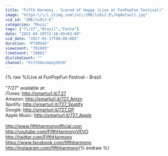 ```yaml
---
title: "Fifth Harmony - Scared of Happy (Live at FunPopFun Festival)"
image: "https:\/\/i.ytimg.com\/vi\/1MEclo9iZ-E\/hqdefault.jpg"
vid_id: "1MEclo9iZ-E"
categories: "Music"
tags: ["7\/27","Brazil","Fanta"]
date: "2022-04-19T13:10:45+03:00"
vid_date: "2017-01-17T08:00:00Z"
duration: "PT3M54S"
viewcount: "791995"
likeCount: "19861"
dislikeCount: ""
channel: "FifthHarmonyVEVO"
---
```

{% raw %}Live at FunPopFun Festival - Brazil<br /><br />&quot;7/27&quot; available at:<br />iTunes: <a rel="nofollow" target="blank" href="http://smarturl.it/7.27">http://smarturl.it/7.27</a><br />Amazon: <a rel="nofollow" target="blank" href="http://smarturl.it/727_Amzn">http://smarturl.it/727_Amzn</a><br />Spotify: <a rel="nofollow" target="blank" href="http://smarturl.it/727_Spotify">http://smarturl.it/727_Spotify</a><br />Google: <a rel="nofollow" target="blank" href="http://smarturl.it/727_GP">http://smarturl.it/727_GP</a><br />Apple Music: <a rel="nofollow" target="blank" href="http://smarturl.it/727_Apple">http://smarturl.it/727_Apple</a><br /><br /><a rel="nofollow" target="blank" href="http://www.fifthharmonyofficial.com">http://www.fifthharmonyofficial.com</a><br /><a rel="nofollow" target="blank" href="http://youtube.com/FifthHarmonyVEVO">http://youtube.com/FifthHarmonyVEVO</a><br /><a rel="nofollow" target="blank" href="http://twitter.com/FifthHarmony">http://twitter.com/FifthHarmony</a><br /><a rel="nofollow" target="blank" href="https://www.facebook.com/fifthharmony">https://www.facebook.com/fifthharmony</a><br /><a rel="nofollow" target="blank" href="http://instagram.com/fifthharmony">http://instagram.com/fifthharmony</a>{% endraw %}
